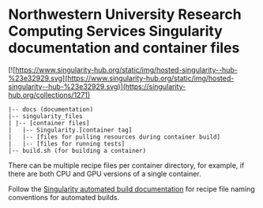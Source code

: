 # Northwestern University Research Computing Services Singularity documentation and container files

[![https://www.singularity-hub.org/static/img/hosted-singularity--hub-%23e32929.svg](https://www.singularity-hub.org/static/img/hosted-singularity--hub-%23e32929.svg)](https://singularity-hub.org/collections/1271)

```
|-- docs (documentation)
|-- singularity_files
| |-- [container files]
|   |-- Singularity.[container tag]
|   |-- [files for pulling resources during container build]
|   |-- [files for running tests]
|-- build.sh (for building a container)
```

There can be multiple recipe files per container directory, for example, if there are both CPU and GPU versions of a single container.

Follow the [Singularity automated build documentation](https://github.com/singularityhub/singularityhub.github.io/wiki/Build-A-Container) for recipe file naming conventions for automated builds.
